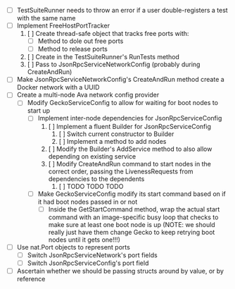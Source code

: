 * [ ] TestSuiteRunner needs to throw an error if a user double-registers a test with the same name
* [ ] Implement FreeHostPortTracker
    1. [ ] Create thread-safe object that tracks free ports with:
        * [ ] Method to dole out free ports
        * [ ] Method to release ports
    2. [ ] Create in the TestSuiteRunner's RunTests method
    3. [ ] Pass to JsonRpcServiceNetworkConfig (probably during CreateAndRun)
* [ ] Make JsonRpcServiceNetworkConfig's CreateAndRun method create a Docker network with a UUID
* [ ] Create a multi-node Ava network config provider
    * [ ] Modify GeckoServiceConfig to allow for waiting for boot nodes to start up
        * [ ] Implement inter-node dependencies for JsonRpcServiceConfig
            1. [ ] Implement a fluent Builder for JsonRpcServiceConfig
                1. [ ] Switch current constructor to Builder
                2. [ ] Implement a method to add nodes
            2. [ ] Modify the Builder's AddService method to also allow depending on existing service
            3. [ ] Modify CreateAndRun command to start nodes in the correct order, passing the LivenessRequests from dependencies to the dependents
                1. [ ] TODO TODO TODO
        * [ ] Make GeckoServiceConfig modify its start command based on if it had boot nodes passed in or not
            * [ ] Inside the GetStartCommand method, wrap the actual start command with an image-specific busy loop that checks to make sure at least one boot node is up (NOTE: we should really just have them change Gecko to keep retrying boot nodes until it gets one!!!)
* [ ] Use nat.Port objects to represent ports
    * [ ] Switch JsonRpcServiceNetwork's port fields
    * [ ] Switch JsonRpcServiceConfig's port field
* [ ] Ascertain whether we should be passing structs around by value, or by reference
